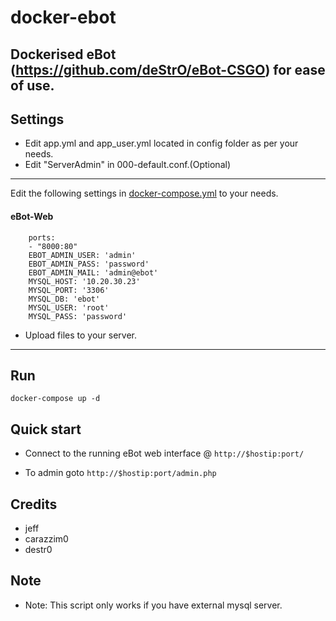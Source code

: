 docker-ebot
================
Dockerised eBot (https://github.com/deStrO/eBot-CSGO) for ease of use. 
--------------

Settings
---------
* Edit app.yml and app_user.yml located in config folder as per your needs.
* Edit "ServerAdmin" in 000-default.conf.(Optional)
---------
Edit the following settings in [docker-compose.yml](docker-compose.yml) to your needs.
#### eBot-Web
````
    ports:
    - "8000:80"
    EBOT_ADMIN_USER: 'admin'
    EBOT_ADMIN_PASS: 'password'
    EBOT_ADMIN_MAIL: 'admin@ebot'
    MYSQL_HOST: '10.20.30.23'
    MYSQL_PORT: '3306'
    MYSQL_DB: 'ebot'
    MYSQL_USER: 'root'
    MYSQL_PASS: 'password'
````
* Upload files to your server.
---

Run
---

`docker-compose up -d`

Quick start
-----------
* Connect to the running eBot web interface @ `http://$hostip:port/`

* To admin goto `http://$hostip:port/admin.php`


Credits
-------
* jeff
* carazzim0
* destr0


Note
-------
* Note: This script only works if you have external mysql server.
